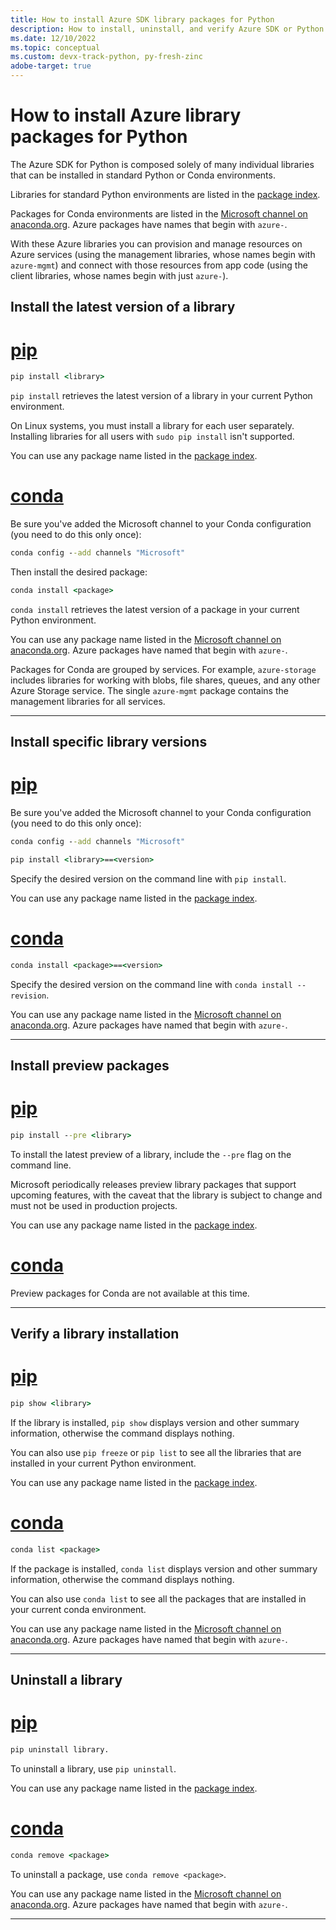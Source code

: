 ```yaml
---
title: How to install Azure SDK library packages for Python
description: How to install, uninstall, and verify Azure SDK or Python libraries using pip and conda. Includes details on installing specific versions and preview packages.
ms.date: 12/10/2022
ms.topic: conceptual
ms.custom: devx-track-python, py-fresh-zinc
adobe-target: true
---
```


# How to install Azure library packages for Python

The Azure SDK for Python is composed solely of many individual libraries that can be installed in standard Python or Conda environments.

Libraries for standard Python environments are listed in the [package index](azure-sdk-library-package-index.md).

Packages for Conda environments are listed in the [Microsoft channel on anaconda.org](https://anaconda.org/microsoft/repo). Azure packages have names that begin with `azure-`.

With these Azure libraries you can provision and manage resources on Azure services (using the management libraries, whose names begin with `azure-mgmt`) and connect with those resources from app code (using the client libraries, whose names begin with just `azure-`).

## Install the latest version of a library

# [pip](#tab/pip)

```cmd
pip install <library>
```

`pip install` retrieves the latest version of a library in your current Python environment.

On Linux systems, you must install a library for each user separately. Installing libraries for all users with `sudo pip install` isn't supported.

You can use any package name listed in the [package index](azure-sdk-library-package-index.md).

# [conda](#tab/conda)

Be sure you've added the Microsoft channel to your Conda configuration (you need to do this only once):

```cmd
conda config --add channels "Microsoft"
```

Then install the desired package:

```cmd
conda install <package>
```

`conda install` retrieves the latest version of a package in your current Python environment.

You can use any package name listed in the [Microsoft channel on anaconda.org](https://anaconda.org/microsoft/repo). Azure packages have named that begin with `azure-`.

Packages for Conda are grouped by services. For example, `azure-storage` includes libraries for working with blobs, file shares, queues, and any other Azure Storage service. The single `azure-mgmt` package contains the management libraries for all services.

---

## Install specific library versions

# [pip](#tab/pip)

Be sure you've added the Microsoft channel to your Conda configuration (you need to do this only once):

```cmd
conda config --add channels "Microsoft"
```

```cmd
pip install <library>==<version>
```

Specify the desired version on the command line with `pip install`.

You can use any package name listed in the [package index](azure-sdk-library-package-index.md).

# [conda](#tab/conda)

```cmd
conda install <package>==<version>
```

Specify the desired version on the command line with `conda install --revision`.

You can use any package name listed in the [Microsoft channel on anaconda.org](https://anaconda.org/microsoft/repo). Azure packages have named that begin with `azure-`.

---

## Install preview packages

# [pip](#tab/pip)

```cmd
pip install --pre <library>
```

To install the latest preview of a library, include the `--pre` flag on the command line.

Microsoft periodically releases preview library packages that support upcoming features, with the caveat that the library is subject to change and must not be used in production projects.

You can use any package name listed in the [package index](azure-sdk-library-package-index.md).

# [conda](#tab/conda)

Preview packages for Conda are not available at this time.

---

## Verify a library installation

# [pip](#tab/pip)

```cmd
pip show <library>
```

If the library is installed, `pip show` displays version and other summary information, otherwise the command displays nothing.

You can also use `pip freeze` or `pip list` to see all the libraries that are installed in your current Python environment.

You can use any package name listed in the [package index](azure-sdk-library-package-index.md).

# [conda](#tab/conda)

```cmd
conda list <package>
```

If the package is installed, `conda list` displays version and other summary information, otherwise the command displays nothing.

You can also use `conda list` to see all the packages that are installed in your current conda environment.

You can use any package name listed in the [Microsoft channel on anaconda.org](https://anaconda.org/microsoft/repo). Azure packages have named that begin with `azure-`.

---

## Uninstall a library

# [pip](#tab/pip)

```cmd
pip uninstall library.
```

To uninstall a library, use `pip uninstall`.

You can use any package name listed in the [package index](azure-sdk-library-package-index.md).

# [conda](#tab/conda)

```cmd
conda remove <package>
```

To uninstall a package, use `conda remove <package>`.

You can use any package name listed in the [Microsoft channel on anaconda.org](https://anaconda.org/microsoft/repo). Azure packages have named that begin with `azure-`.

---
